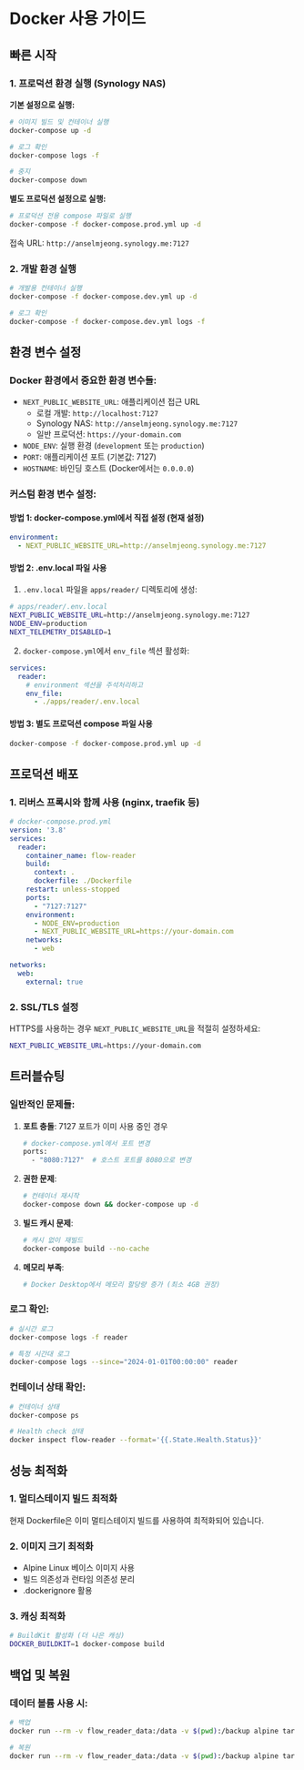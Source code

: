 # Docker 사용 가이드

## 빠른 시작

### 1. 프로덕션 환경 실행 (Synology NAS)

**기본 설정으로 실행:**
```bash
# 이미지 빌드 및 컨테이너 실행
docker-compose up -d

# 로그 확인
docker-compose logs -f

# 중지
docker-compose down
```

**별도 프로덕션 설정으로 실행:**
```bash
# 프로덕션 전용 compose 파일로 실행
docker-compose -f docker-compose.prod.yml up -d
```

접속 URL: `http://anselmjeong.synology.me:7127`

### 2. 개발 환경 실행

```bash
# 개발용 컨테이너 실행
docker-compose -f docker-compose.dev.yml up -d

# 로그 확인
docker-compose -f docker-compose.dev.yml logs -f
```

## 환경 변수 설정

### Docker 환경에서 중요한 환경 변수들:

- `NEXT_PUBLIC_WEBSITE_URL`: 애플리케이션 접근 URL
  - 로컬 개발: `http://localhost:7127`
  - Synology NAS: `http://anselmjeong.synology.me:7127`
  - 일반 프로덕션: `https://your-domain.com`
- `NODE_ENV`: 실행 환경 (`development` 또는 `production`)
- `PORT`: 애플리케이션 포트 (기본값: 7127)
- `HOSTNAME`: 바인딩 호스트 (Docker에서는 `0.0.0.0`)

### 커스텀 환경 변수 설정:

#### 방법 1: docker-compose.yml에서 직접 설정 (현재 설정)
```yaml
environment:
  - NEXT_PUBLIC_WEBSITE_URL=http://anselmjeong.synology.me:7127
```

#### 방법 2: .env.local 파일 사용
1. `.env.local` 파일을 `apps/reader/` 디렉토리에 생성:
```bash
# apps/reader/.env.local
NEXT_PUBLIC_WEBSITE_URL=http://anselmjeong.synology.me:7127
NODE_ENV=production
NEXT_TELEMETRY_DISABLED=1
```

2. `docker-compose.yml`에서 `env_file` 섹션 활성화:
```yaml
services:
  reader:
    # environment 섹션을 주석처리하고
    env_file:
      - ./apps/reader/.env.local
```

#### 방법 3: 별도 프로덕션 compose 파일 사용
```bash
docker-compose -f docker-compose.prod.yml up -d
```

## 프로덕션 배포

### 1. 리버스 프록시와 함께 사용 (nginx, traefik 등)

```yaml
# docker-compose.prod.yml
version: '3.8'
services:
  reader:
    container_name: flow-reader
    build:
      context: .
      dockerfile: ./Dockerfile
    restart: unless-stopped
    ports:
      - "7127:7127"
    environment:
      - NODE_ENV=production
      - NEXT_PUBLIC_WEBSITE_URL=https://your-domain.com
    networks:
      - web

networks:
  web:
    external: true
```

### 2. SSL/TLS 설정

HTTPS를 사용하는 경우 `NEXT_PUBLIC_WEBSITE_URL`을 적절히 설정하세요:

```bash
NEXT_PUBLIC_WEBSITE_URL=https://your-domain.com
```

## 트러블슈팅

### 일반적인 문제들:

1. **포트 충돌**: 7127 포트가 이미 사용 중인 경우
   ```bash
   # docker-compose.yml에서 포트 변경
   ports:
     - "8080:7127"  # 호스트 포트를 8080으로 변경
   ```

2. **권한 문제**: 
   ```bash
   # 컨테이너 재시작
   docker-compose down && docker-compose up -d
   ```

3. **빌드 캐시 문제**:
   ```bash
   # 캐시 없이 재빌드
   docker-compose build --no-cache
   ```

4. **메모리 부족**:
   ```bash
   # Docker Desktop에서 메모리 할당량 증가 (최소 4GB 권장)
   ```

### 로그 확인:

```bash
# 실시간 로그
docker-compose logs -f reader

# 특정 시간대 로그
docker-compose logs --since="2024-01-01T00:00:00" reader
```

### 컨테이너 상태 확인:

```bash
# 컨테이너 상태
docker-compose ps

# Health check 상태
docker inspect flow-reader --format='{{.State.Health.Status}}'
```

## 성능 최적화

### 1. 멀티스테이지 빌드 최적화

현재 Dockerfile은 이미 멀티스테이지 빌드를 사용하여 최적화되어 있습니다.

### 2. 이미지 크기 최적화

- Alpine Linux 베이스 이미지 사용
- 빌드 의존성과 런타임 의존성 분리
- .dockerignore 활용

### 3. 캐싱 최적화

```bash
# BuildKit 활성화 (더 나은 캐싱)
DOCKER_BUILDKIT=1 docker-compose build
```

## 백업 및 복원

### 데이터 볼륨 사용 시:

```bash
# 백업
docker run --rm -v flow_reader_data:/data -v $(pwd):/backup alpine tar czf /backup/backup.tar.gz -C /data .

# 복원
docker run --rm -v flow_reader_data:/data -v $(pwd):/backup alpine tar xzf /backup/backup.tar.gz -C /data
``` 